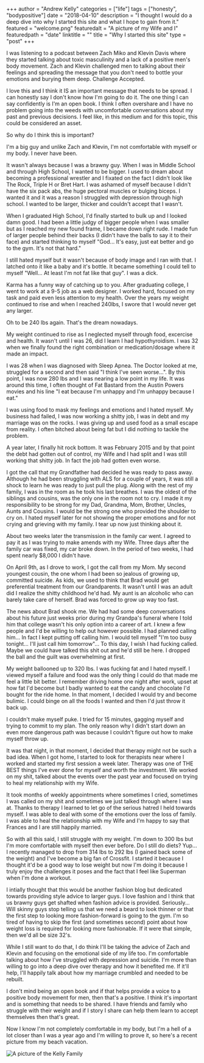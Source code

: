 +++
author = "Andrew Kelly"
categories = ["life"]
tags = ["honesty", "bodypositive"]
date = "2018-04-10"
description = "I thought I would do a deep dive into why I started this site and what I hope to gain from it."
featured = "welcome.png"
featuredalt = "A picture of my Wife and I"
featuredpath = "date"
linktitle = ""
title = "Why I started this site"
type = "post"
+++

I was listening to a podcast between Zach Miko and Klevin Davis where they started talking about toxic masculinity and a lack of a positive men's body movement. Zach and Klevin challenged men to talking about their feelings and spreading the message that you don't need to bottle your emotions and burying them deep. Challenge Accepted.


I love this and I think it IS an important message that needs to be spread. I can honestly say I don't know how I'm going to do it. The one thing I can say confidently is I'm an open book. I think I often overshare and I have no problem going into the weeds with uncomfortable conversations about my past and previous decisions. I feel like, in this medium and for this topic, this could be considered an asset.

So why do I think this is important?

I'm a big guy and unlike Zach and Klevin, I'm not comfortable with myself or my body. I never have been. 

It wasn't always because I was a brawny guy. When I was in Middle School and through High School, I wanted to be bigger. I used to dream about becoming a professional wrestler and I fixated on the fact I didn't look like The Rock, Triple H or Bret Hart. I was ashamed of myself because I didn't have the six pack abs, the huge pectoral muscles or bulging biceps. I wanted it and it was a reason I struggled with depression through high school. I wanted to be larger, thicker and couldn't accept that I wasn't.

When I graduated High School, I'd finally started to bulk up and I looked damn good. I had been a little judgy of bigger people when I was smaller but as I reached my new found frame, I became down right rude. I made fun of larger people behind their backs (I didn't have the balls to say it to their face) and started thinking to myself "God... It's easy, just eat better and go to the gym. It's not that hard."

I still hated myself but it wasn't because of body image and I ran with that. I latched onto it like a baby and it's bottle. It became something I could tell to myself "Well... At least I'm not fat like that guy". I was a dick.

Karma has a funny way of catching up to you. After graduating college, I went to work at a 9-5 job as a web designer. I worked hard, focused on my task and paid even less attention to my health. Over the years my weight continued to rise and when I reached 240lbs, I swore that I would never get any larger.

Oh to be 240 lbs again. That's the dream nowadays. 

My weight continued to rise as I neglected myself through food, excercise and health. It wasn't until I was 26, did I learn I had hypothyroidism. I was 32 when we finally found the right combination or medication/dosage where it made an impact. 

I was 28 when I was diagnosed with Sleep Apnea. The Doctor looked at me, struggled for a second and then said "I think I've seen worse...". By this point, I was now 280 lbs and I was nearing a low point in my life. It was around this time, I often thought of Fat Bastard from the Austin Powers movies and his line "I eat because I'm unhappy and I'm unhappy because I eat."

I was using food to mask my feelings and emotions and I hated myself. My business had failed, I was now working a shitty job, I was in debt and my marriage was on the rocks. I was giving up and used food as a small escape from reality. I often bitched about being fat but I did nothing to tackle the problem.

A year later, I finally hit rock bottom. It was February 2015 and by that point the debt had gotten out of control, my Wife and I had split and I was still working that shitty job. In fact the job had gotten even worse.

I got the call that my Grandfather had decided he was ready to pass away. Although he had been struggling with ALS for a couple of years, it was still a shock to learn he was ready to just pull the plug. Along with the rest of my family, I was in the room as he took his last breathes. I was the oldest of the siblings and cousins, was the only one in the room not to cry. I made it my responsibility to be strong for my Dad, Grandma, Mom, Brother, Uncles, Aunts and Cousins. I would be the strong one who provided the shoulder to cry on. I hated myself later for not showing the proper emotions and for not crying and grieving with my family. I tear up now just thinking about it.

About two weeks later the transmission in the family car went. I agreed to pay it as I was trying to make amends with my Wife. Three days after the family car was fixed, my car broke down. In the period of two weeks, I had spent nearly $8,000 I didn't have.

On April 9th, as I drove to work, I got the call from my Mom. My second youngest cousin, the one whom I had been so jealous of growing up, committed suicide. As kids, we used to think that Brad would get preferential treatment from our Grandparents. It wasn't until I was an adult did I realize the shitty childhood he'd had. My aunt is an alcoholic who can barely take care of herself. Brad was forced to grow up way too fast.

The news about Brad shook me. We had had some deep conversations about his future just weeks prior during my Grandpa's funeral where I told him that college wasn't his only option into a career of art. I knew a few people and I'd be willing to help out however possible. I had planned calling him... In fact I kept putting off calling him. I would tell myself "I'm too busy tonight... I'll just call him tomorrow"... To this day, I wish I had fucking called. Maybe we could have talked this shit out and he'd still be here. I dropped the ball and the guilt was overwhelming at first.

My weight ballooned up to 320 lbs. I was fucking fat and I hated myself. I viewed myself a failure and food was the only thing I could do that made me feel a little bit better. I remember driving home one night after work, upset at how fat I'd become but I badly wanted to eat the candy and chocolate I'd bought for the ride home. In that moment, I decided I would try and become bulimic. I could binge on all the foods I wanted and then I'd just throw it back up. 

I couldn't make myself puke. I tried for 15 minutes, gagging myself and trying to commit to my plan. The only reason why I didn't start down an even more dangerous path was because I couldn't figure out how to make myself throw up.

It was that night, in that moment, I decided that therapy might not be such a bad idea. When I got home, I started to look for therapists near where I worked and started my first session a week later. Therapy was one of THE BEST things I've ever done for myself and worth the investment. We worked on my shit, talked about the events over the past year and focused on trying to heal my relationship with my Wife.

It took months of weekly appointments where sometimes I cried, sometimes I was called on my shit and sometimes we just talked through where I was at. Thanks to therapy I learned to let go of the serious hatred I held towards myself. I was able to deal with some of the emotions over the loss of family. I was able to heal the relationship with my Wife and I'm happy to say that Frances and I are still happily married. 

So with all this said, I still struggle with my weight. I'm down to 300 lbs but I'm more comfortable with myself then ever before. Do I still do diets? Yup... I recently managed to drop from 314 lbs to 292 lbs (I gained back some of the weight) and I've become a big fan of Crossfit. I started it because I thought it'd be a good way to lose weight but now I'm doing it because I truly enjoy the challenges it poses and the fact that I feel like Superman when I'm done a workout.

I intially thought that this would be another fashion blog but dedicated towards providing style advice to larger guys. I love fashion and I think that us brawny guys get shafted when fashion advice is provided. Seriously... Will skinny guys stop telling us that we need a beard to look thinner or that the first step to looking more fashion-forward is going to the gym. I'm so tired of having to skip the first (and sometimes second) point about how weight loss is required for looking more fashionable. If it were that simple, then we'd all be size 32's.

While I still want to do that, I do think I'll be taking the advice of Zach and Klevin and focusing on the emotional side of my life too. I'm comfortable talking about how I've struggled with depression and suicide. I'm more than willing to go into a deep dive over therapy and how it benefited me. If it'll help, I'll happily talk about how my marriage crumbled and needed to be rebuilt. 

I don't mind being an open book and if that helps provide a voice to a positive body movement for men, then that's a positive. I think it's important and is something that needs to be shared. I have friends and family who struggle with their weight and if I story I share can help them learn to accept themselves then that's great.

Now I know I'm not completely comfortable in my body, but I'm a hell of a lot closer than I was a year ago and I'm willing to prove it, so here's a recent picture from my beach vacation.

<img src="img/2018/04/20180204_133649.jpg" alt="A picture of the Kelly Family">

